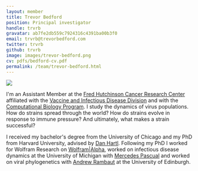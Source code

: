 ```yaml
---
layout: member
title: Trevor Bedford
position: Principal investigator
handle: trvrb
gravatar: ab7fe2db559c7924316c4391ba00b3f0
email: trvrb@trevorbedford.com
twitter: trvrb
github: trvrb
image: images/trevor-bedford.png
cv: pdfs/bedford-cv.pdf
permalink: /team/trevor-bedford.html
---
```


![](images/trevor-bedford-full.png)

I'm an Assistant Member at the [Fred Hutchinson Cancer Research Center](http://www.fhcrc.org/) affiliated with the [Vaccine and Infectious Disease Division](https://www.fhcrc.org/en/labs/vaccine-and-infectious-disease.html) and with the [Computational Biology Program](http://labs.fhcrc.org/compbio/).  I study the dynamics of virus populations.  How do strains spread through the world?  How do strains evolve in response to immune pressure?  And ultimately, what makes a strain successful?  
		
I received my bachelor's degree from the University of Chicago and my PhD from Harvard University, advised by [Dan Hartl](http://www.oeb.harvard.edu/faculty/hartl/lab/DanielHartl.html).  Following my PhD I worked for Wolfram Research on [Wolfram|Alpha](http://www.wolframalpha.com/), worked on infectious disease dynamics at the University of Michigan with [Mercedes Pascual](http://www.lsa.umich.edu/eeb/directory/faculty/pascual/) and worked on viral phylogenetics with [Andrew Rambaut](http://tree.bio.ed.ac.uk/people/arambaut/) at the University of Edinburgh.
